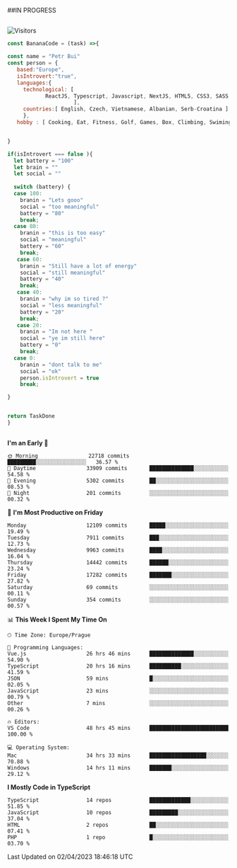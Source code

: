 ##IN PROGRESS
##
![Visitors](https://komarev.com/ghpvc/?username=petrbui&style=for-the-badge&label=Visitors+👀)
```Javascript
const BananaCode = (task) =>{

const name = "Petr Bui"
const person = {
   based:"Europe",
   isIntrovert:"true",
   languages:{
     technological: [ 
            ReactJS, Typescript, Javascript, NextJS, HTML5, CSS3, SASS, Redux, Node, Storybook, Styled-Component
                     ],
     countries:[ English, Czech, Vietnamese, Albanian, Serb-Croatina ]
     },
   hobby : [ Cooking, Eat, Fitness, Golf, Games, Box, Climbing, Swiming],


}

if(isIntrovert === false ){
  let battery = "100"
  let brain = ""
  let social = ""
  
  switch (battery) {
  case 100:
    branin = "Lets gooo"
    social = "too meaningful"
    battery = "80"
    break;
  case 80:
    branin = "this is too easy"
    social = "meaningful"
    battery = "60"
    break;
   case 60:
    branin = "Still have a lot of energy"
    social = "still meaningful"
    battery = "40"
    break;
   case 40:
    branin = "why im so tired ?"
    social = "less meaningful"
    battery = "20"
    break;
   case 20:
    branin = "Im not here "
    social = "ye im still here"
    battery = "0"
    break;
  case 0:
    branin = "dont talk to me"
    social = "ok"
    person.isIntrovert = true
    break;

}


return TaskDone
}
```



##
<!--
[![My GitHub stats](https://github-readme-stats.vercel.app/api?username=petrbui&theme=github_dark)](https://github.com/anuraghazra/github-readme-stats)

[![My wakatime stats](https://github-readme-stats.vercel.app/api/wakatime?username=petrbui&theme=github_dark)](https://github.com/anuraghazra/github-readme-stats)
-->
<!--START_SECTION:waka-->
**I'm an Early 🐤** 

```text
🌞 Morning                22718 commits       █████████░░░░░░░░░░░░░░░░   36.57 % 
🌆 Daytime                33909 commits       ██████████████░░░░░░░░░░░   54.58 % 
🌃 Evening                5302 commits        ██░░░░░░░░░░░░░░░░░░░░░░░   08.53 % 
🌙 Night                  201 commits         ░░░░░░░░░░░░░░░░░░░░░░░░░   00.32 % 
```
📅 **I'm Most Productive on Friday** 

```text
Monday                   12109 commits       █████░░░░░░░░░░░░░░░░░░░░   19.49 % 
Tuesday                  7911 commits        ███░░░░░░░░░░░░░░░░░░░░░░   12.73 % 
Wednesday                9963 commits        ████░░░░░░░░░░░░░░░░░░░░░   16.04 % 
Thursday                 14442 commits       ██████░░░░░░░░░░░░░░░░░░░   23.24 % 
Friday                   17282 commits       ███████░░░░░░░░░░░░░░░░░░   27.82 % 
Saturday                 69 commits          ░░░░░░░░░░░░░░░░░░░░░░░░░   00.11 % 
Sunday                   354 commits         ░░░░░░░░░░░░░░░░░░░░░░░░░   00.57 % 
```


📊 **This Week I Spent My Time On** 

```text
🕑︎ Time Zone: Europe/Prague

💬 Programming Languages: 
Vue.js                   26 hrs 46 mins      ██████████████░░░░░░░░░░░   54.90 % 
TypeScript               20 hrs 16 mins      ██████████░░░░░░░░░░░░░░░   41.59 % 
JSON                     59 mins             █░░░░░░░░░░░░░░░░░░░░░░░░   02.05 % 
JavaScript               23 mins             ░░░░░░░░░░░░░░░░░░░░░░░░░   00.79 % 
Other                    7 mins              ░░░░░░░░░░░░░░░░░░░░░░░░░   00.26 % 

🔥 Editors: 
VS Code                  48 hrs 45 mins      █████████████████████████   100.00 % 

💻 Operating System: 
Mac                      34 hrs 33 mins      ██████████████████░░░░░░░   70.88 % 
Windows                  14 hrs 11 mins      ███████░░░░░░░░░░░░░░░░░░   29.12 % 
```

**I Mostly Code in TypeScript** 

```text
TypeScript               14 repos            █████████████░░░░░░░░░░░░   51.85 % 
JavaScript               10 repos            █████████░░░░░░░░░░░░░░░░   37.04 % 
HTML                     2 repos             ██░░░░░░░░░░░░░░░░░░░░░░░   07.41 % 
PHP                      1 repo              █░░░░░░░░░░░░░░░░░░░░░░░░   03.70 % 
```




 Last Updated on 02/04/2023 18:46:18 UTC
<!--END_SECTION:waka-->
